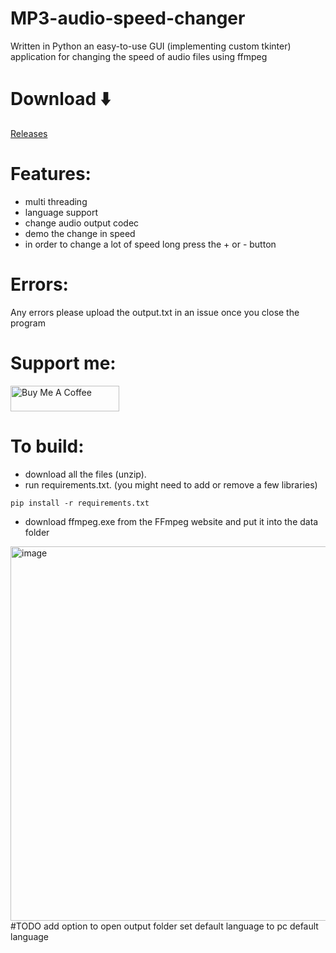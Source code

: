 # MP3-audio-speed-changer
Written in Python an easy-to-use GUI (implementing custom tkinter) application for changing the speed of audio files using ffmpeg
# Download ⬇️
[Releases](https://github.com/10110000mh/mp3-audio-speed-changer/releases)
# Features:
- multi threading
- language support
- change audio output codec
- demo the change in speed
- in order to change a lot of speed long press the + or - button
# Errors:
Any errors please upload the output.txt in an issue once you close the program 
# Support me:
<a href="https://www.buymeacoffee.com/10110000" target="_blank"><img src="https://cdn.buymeacoffee.com/buttons/default-orange.png" alt="Buy Me A Coffee" height="41" width="174"></a>
# To build:

- download all the files (unzip).
- run requirements.txt. (you might need to add or remove a few libraries)
```
pip install -r requirements.txt
```
- download ffmpeg.exe from the FFmpeg website and put it into the data folder
<img width="599" alt="image" src="https://github.com/10110000mh/mp3-audio-speed-changer/assets/153207589/bc51607c-1125-4561-adfe-49037a5679f2">
#TODO
add option to open output folder
set default language to pc default language

